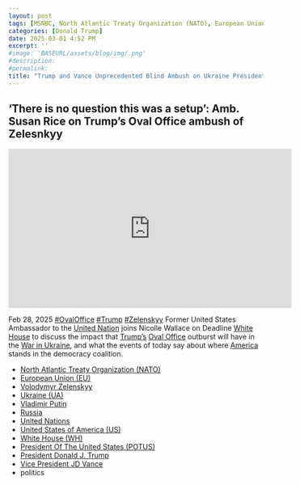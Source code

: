 ```yaml
---
layout: post
tags: [MSNBC, North Atlantic Treaty Organization (NATO), European Union (EU), Volodymyr Zelenskyy, Ukraine, Vladimir Putin, Russia, United Nations, White House (WH), President Of The United States (POTUS), President Donald J. Trump, Vice President JD Vance, politics]
categories: [Donald Trump]
date: 2025-03-01 4:52 PM
excerpt: ''
#image: 'BASEURL/assets/blog/img/.png'
#description:
#permalink:
title: "Trump and Vance Unprecedented Blind Ambush on Ukraine President Volodymyr Zelenskyy Destroyed the US Reputation as a Bastion of Democracy and World Leadership"
---
```



## ‘There is no question this was a setup’: Amb. Susan Rice on Trump’s Oval Office ambush of Zelesnkyy

<iframe width="560" height="315" src="https://www.youtube.com/embed/yWbK5gfNYd4?si=kkn7dKLtYK39VSPU" title="YouTube video player" frameborder="0" allow="accelerometer; autoplay; clipboard-write; encrypted-media; gyroscope; picture-in-picture; web-share" referrerpolicy="strict-origin-when-cross-origin" allowfullscreen></iframe>

Feb 28, 2025  [#OvalOffice](https://www.whitehouse.gov/) [#Trump](https://www.whitehouse.gov/administration/donald-j-trump/) [#Zelenskyy](https://www.president.gov.ua/)
Former United States Ambassador to the [United Nation](https://www.un.org/) joins Nicolle Wallace on Deadline [White House](https://www.whitehouse.gov/) to discuss the impact that [Trump’s](https://www.whitehouse.gov/administration/donald-j-trump/) [Oval Office](https://www.whitehouse.gov/) outburst will have in the [War in Ukraine](https://www.gov.ua/), and what the events of today say about where [America](https://www.whitehouse.gov/) stands in the democracy coalition. 

- [North Atlantic Treaty Organization (NATO)](https://www.nato.int/)
- [European Union (EU)](https://commission.europa.eu/)
- [Volodymyr Zelenskyy](https://www.president.gov.ua/)
- [Ukraine (UA)](https://www.gov.ua/)
- [Vladimir Putin](http://kremlin.ru/)
- [Russia](http://government.ru/)
- [United Nations](https://www.un.org/)
- [United States of America (US)](https://www.usa.gov/)
- [White House (WH)](https://www.whitehouse.gov/)
- [President Of The United States (POTUS)](https://www.whitehouse.gov/)
- [President Donald J. Trump](https://www.whitehouse.gov/administration/donald-j-trump/)
- [Vice President JD Vance](https://www.whitehouse.gov/administration/jd-vance/)
- politics


